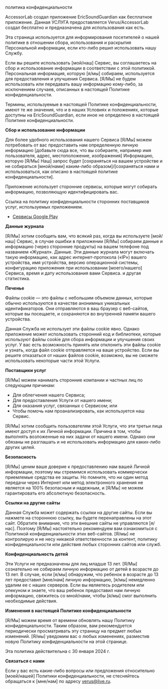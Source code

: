 политика конфиденциальности  

AccessorLab создал приложение EricSoundGuardian как бесплатное приложение. Данная УСЛУГА предоставляется Verus/AccessorLab создал бесплатно и предназначена для использования как есть.
                </font></font></p> <p><font style="vertical-align: inherit;"><font style="vertical-align: inherit;">
                  Эта страница используется для информирования посетителей о нашей политике в отношении сбора, использования и раскрытия Персональной информации, если кто-либо решил использовать нашу Службу.
                </font></font></p> <p><font style="vertical-align: inherit;"><font style="vertical-align: inherit;">
                  Если вы решите использовать [мой/наш] Сервис, вы соглашаетесь на сбор и использование информации в соответствии с этой политикой. </font><font style="vertical-align: inherit;">Персональная информация, которую [я/мы] собираем, используется для предоставления и улучшения Сервиса. </font><font style="vertical-align: inherit;">[Я/Мы] не будем использовать или передавать вашу информацию кому-либо, за исключением случаев, описанных в настоящей Политике конфиденциальности.
                </font></font></p> <p><font style="vertical-align: inherit;"><font style="vertical-align: inherit;">
                  Термины, используемые в настоящей Политике конфиденциальности, имеют те же значения, что и в наших Условиях и положениях, которые доступны на EricSoundGuardian, если иное не определено в настоящей Политике конфиденциальности.
                </font></font></p> <p><strong><font style="vertical-align: inherit;"><font style="vertical-align: inherit;">Сбор и использование информации</font></font></strong></p> <p><font style="vertical-align: inherit;"><font style="vertical-align: inherit;">
                  Для более удобного использования нашего Сервиса [Я/Мы] можем потребовать от вас предоставить нам определенную личную информацию [добавьте сюда все, что вы собираете, например имя пользователя, адрес, местоположение, изображения] Информацию, которую [Я/Мы] Наш] запрос будет [сохраняться на вашем устройстве и не собираться [мной/нами] каким-либо образом]/[сохраняться нами и использоваться, как описано в настоящей политике конфиденциальности].
                </font></font></p> <div><p><font style="vertical-align: inherit;"><font style="vertical-align: inherit;">
                    Приложение использует сторонние сервисы, которые могут собирать информацию, позволяющую идентифицировать вас.
                  </font></font></p> <p><font style="vertical-align: inherit;"><font style="vertical-align: inherit;">
                    Ссылка на политику конфиденциальности сторонних поставщиков услуг, используемых приложением.
                  </font></font></p> <ul><li><a href="https://www.google.com/policies/privacy/" target="_blank" rel="noopener noreferrer"><font style="vertical-align: inherit;"><font style="vertical-align: inherit;">Сервисы Google Play</font></font></a></li><!----><!----><!----><!----><!----><!----><!----><!----><!----><!----><!----><!----><!----><!----><!----><!----><!----><!----><!----><!----><!----><!----><!----><!----><!----><!----><!----><!----></ul></div> <p><strong><font style="vertical-align: inherit;"><font style="vertical-align: inherit;">Данные журнала</font></font></strong></p> <p><font style="vertical-align: inherit;"><font style="vertical-align: inherit;">
                  [Я/Мы] хотим сообщить вам, что всякий раз, когда вы используете [мой/наш] Сервис, в случае ошибки в приложении [Я/Мы] собираем данные и информацию (через сторонние продукты) на вашем телефоне под названием «Журнал». Данные. </font><font style="vertical-align: inherit;">Эти данные журнала могут включать такую ​​информацию, как адрес интернет-протокола («IP») вашего устройства, имя устройства, версию операционной системы, конфигурацию приложения при использовании [моего/нашего] Сервиса, время и дату использования вами Сервиса. и другая статистика.
                </font></font></p> <p><strong><font style="vertical-align: inherit;"><font style="vertical-align: inherit;">Печенье</font></font></strong></p> <p><font style="vertical-align: inherit;"><font style="vertical-align: inherit;">
                  Файлы cookie — это файлы с небольшим объемом данных, которые обычно используются в качестве анонимных уникальных идентификаторов. </font><font style="vertical-align: inherit;">Они отправляются в ваш браузер с веб-сайтов, которые вы посещаете, и сохраняются во внутренней памяти вашего устройства.
                </font></font></p> <p><font style="vertical-align: inherit;"><font style="vertical-align: inherit;">
                  Данная Служба не использует эти файлы cookie явно. </font><font style="vertical-align: inherit;">Однако приложение может использовать сторонний код и библиотеки, которые используют файлы cookie для сбора информации и улучшения своих услуг. </font><font style="vertical-align: inherit;">У вас есть возможность принять или отклонить эти файлы cookie и узнать, когда файл cookie отправляется на ваше устройство. </font><font style="vertical-align: inherit;">Если вы решите отказаться от наших файлов cookie, возможно, вы не сможете использовать некоторые части этой Услуги.
                </font></font></p> <p><strong><font style="vertical-align: inherit;"><font style="vertical-align: inherit;">Поставщики услуг</font></font></strong></p> <p><font style="vertical-align: inherit;"><font style="vertical-align: inherit;">
                  [Я/Мы] можем нанимать сторонние компании и частных лиц по следующим причинам:
                </font></font></p> <ul><li><font style="vertical-align: inherit;"><font style="vertical-align: inherit;">Для облегчения нашего Сервиса;</font></font></li> <li><font style="vertical-align: inherit;"><font style="vertical-align: inherit;">Для предоставления Услуги от нашего имени;</font></font></li> <li><font style="vertical-align: inherit;"><font style="vertical-align: inherit;">Для оказания услуг, связанных с Сервисом; </font><font style="vertical-align: inherit;">или</font></font></li> <li><font style="vertical-align: inherit;"><font style="vertical-align: inherit;">Чтобы помочь нам проанализировать, как используется наш Сервис.</font></font></li></ul> <p><font style="vertical-align: inherit;"><font style="vertical-align: inherit;">
                  [Я/Мы] хотим сообщить пользователям этой Услуги, что эти третьи лица имеют доступ к их Личной информации. </font><font style="vertical-align: inherit;">Причина в том, чтобы выполнять возложенные на них задачи от нашего имени. </font><font style="vertical-align: inherit;">Однако они обязаны не разглашать и не использовать информацию для каких-либо других целей.
                </font></font></p> <p><strong><font style="vertical-align: inherit;"><font style="vertical-align: inherit;">Безопасность</font></font></strong></p> <p><font style="vertical-align: inherit;"><font style="vertical-align: inherit;">
                  [Я/Мы] ценим ваше доверие к предоставлению нам вашей Личной информации, поэтому мы стремимся использовать коммерчески приемлемые средства ее защиты. </font><font style="vertical-align: inherit;">Но помните, что ни один метод передачи через Интернет или метод электронного хранения не является на 100% безопасным и надежным, и [Я/Мы] не можем гарантировать его абсолютную безопасность.
                </font></font></p> <p><strong><font style="vertical-align: inherit;"><font style="vertical-align: inherit;">Ссылки на другие сайты</font></font></strong></p> <p><font style="vertical-align: inherit;"><font style="vertical-align: inherit;">
                  Данная Служба может содержать ссылки на другие сайты. </font><font style="vertical-align: inherit;">Если вы нажмете на стороннюю ссылку, вы будете перенаправлены на этот сайт. </font><font style="vertical-align: inherit;">Обратите внимание, что эти внешние сайты не управляются [я/нас]. </font><font style="vertical-align: inherit;">Поэтому [Я/Мы] настоятельно рекомендуем вам ознакомиться с Политикой конфиденциальности этих веб-сайтов. </font><font style="vertical-align: inherit;">[Я/мы] не контролирую и не несу никакой ответственности за контент, политику конфиденциальности или действия любых сторонних сайтов или служб.
                </font></font></p> <p><strong><font style="vertical-align: inherit;"><font style="vertical-align: inherit;">Конфиденциальность детей</font></font></strong></p> <div><p><font style="vertical-align: inherit;"><font style="vertical-align: inherit;">
                    Эти Услуги не предназначены для лиц младше 13 лет. [Я/Мы] сознательно не собираем личную информацию от детей в возрасте до 13 лет. </font><font style="vertical-align: inherit;">В случае, если [я/мы] обнаружим, что ребенок в возрасте до 13 лет предоставил [мне/нам] личную информацию, [я/мы] немедленно удалим ее с наших серверов. </font><font style="vertical-align: inherit;">Если вы являетесь родителем или опекуном и знаете, что ваш ребенок предоставил нам личную информацию, свяжитесь со мной/нами, чтобы [я/мы] смог выполнить необходимые действия.
                  </font></font></p></div> <!----> <p><strong><font style="vertical-align: inherit;"><font style="vertical-align: inherit;">Изменения в настоящей Политике конфиденциальности</font></font></strong></p> <p><font style="vertical-align: inherit;"><font style="vertical-align: inherit;">
                  [Я/Мы] можем время от времени обновлять нашу Политику конфиденциальности. </font><font style="vertical-align: inherit;">Таким образом, вам рекомендуется периодически просматривать эту страницу на предмет любых изменений. </font><font style="vertical-align: inherit;">[Я/мы] уведомим вас о любых изменениях, разместив новую Политику конфиденциальности на этой странице.
                </font></font></p> <p><font style="vertical-align: inherit;"><font style="vertical-align: inherit;">Эта политика действительна с 30 января 2024 г.</font></font></p> <p><strong><font style="vertical-align: inherit;"><font style="vertical-align: inherit;">Связаться с нами</font></font></strong></p> <p><font style="vertical-align: inherit;"><font style="vertical-align: inherit;">
                  Если у вас есть какие-либо вопросы или предложения относительно [моей/нашей] Политики конфиденциальности, не стесняйтесь обращаться к [мне/нам] по адресу verus@live.ru.

      

